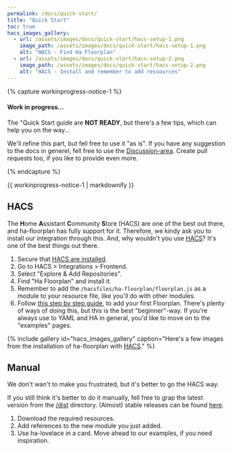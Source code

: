 ```yaml
---
permalink: /docs/quick-start/
title: "Quick Start"
toc: true
hacs_images_gallery:
  - url: /assets/images/docs/quick-start/hacs-setup-1.png
    image_path: /assets/images/docs/quick-start/hacs-setup-1.png
    alt: "HACS - Find Ha Floorplan"
  - url: /assets/images/docs/quick-start/hacs-setup-2.png
    image_path: /assets/images/docs/quick-start/hacs-setup-2.png
    alt: "HACS - Install and remember to add ressources"
---
```



{% capture workinprogress-notice-1 %}
#### Work in progress...

The "Quick Start guide are **NOT READY**, but there's a few tips, which can help you on the way...

We'll refine this part, but fell free to use it "as is". If you have any suggestion to the docs in generel, fell free to use the [Discussion-area](https://github.com/ExperienceLovelace/ha-floorplan/discussions). Create pull requests too, if you like to provide even more.

{% endcapture %}

<div class="notice--warning">{{ workinprogress-notice-1 | markdownify }}</div>



## HACS
The **H**ome **A**ssistant **C**ommunity **S**tore (HACS) are one of the best out there, and ha-floorplan has fully support for it. Therefore, we kindy ask you to install our integration through this. And, why wouldn't you use [HACS](https://hacs.xyz/)? It's one of the best things out there.

  1. Secure that [HACS are installed](https://hacs.xyz/docs/installation/installation).
  2. Go to HACS > Integrations > Frontend.
  3. Select "Explore & Add Repositories".
  4. Find "Ha Floorplan" and install it.
  5. Remember to add the `/hacsfiles/ha-floorplan/floorplan.js` as a module to your resource file, like you'll do with other modules.
  6. Follow [this step by step guide](https://community.home-assistant.io/t/floorplan-now-available-as-a-lovelace-card/115489/323?u=exetico), to add your first Floorplan. There's plenty of ways of doing this, but this is the best "beginner"-way. If you're always use to YAML and HA in general, you'd like to move on to the "examples" pages.
 
 
{% include gallery id="hacs_images_gallery" caption="Here's a few images from the installation of ha-floorplan with [HACS](https://hacs.xyz/)." %}

                
## Manual

We don't wan't to make you frustrated, but it's better to go the HACS way. 

If you still think it's better to do it manually, fell free to grap the latest version from the [/dist](https://github.com/ExperienceLovelace/ha-floorplan/tree/master/dist) directory. (Almost) stable releases can be found [here](https://github.com/ExperienceLovelace/ha-floorplan/releases).

  1. Download the required resources.
  2. Add references to the new module you just added.
  3. Use ha-lovelace in a card. Move ahead to our examples, if you need inspiration.


